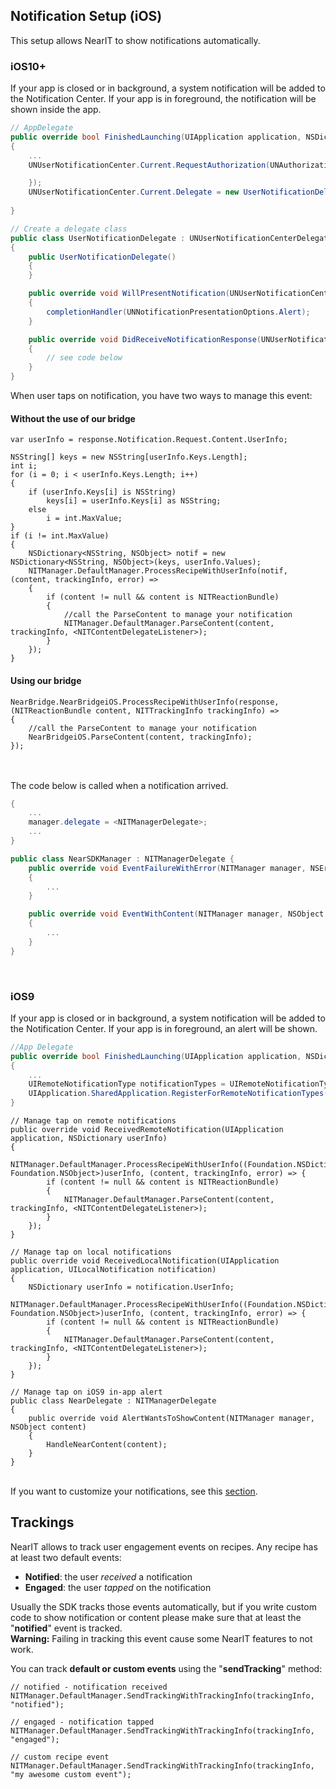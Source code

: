 ## Notification Setup (iOS)

This setup allows NearIT to show notifications automatically.<br>

### iOS10+
If your app is closed or in background, a system notification will be added to the Notification Center.
If your app is in foreground, the notification will be shown inside the app.

```csharp
// AppDelegate
public override bool FinishedLaunching(UIApplication application, NSDictionary launchOptions)
{
    ...
    UNUserNotificationCenter.Current.RequestAuthorization(UNAuthorizationOptions.Alert, (approved, err) => {

    });
    UNUserNotificationCenter.Current.Delegate = new UserNotificationDelegate();
 
}

// Create a delegate class
public class UserNotificationDelegate : UNUserNotificationCenterDelegate
{
    public UserNotificationDelegate()
    {
    }

    public override void WillPresentNotification(UNUserNotificationCenter center, UNNotification notification, Action<UNNotificationPresentationOptions> completionHandler)
    {
        completionHandler(UNNotificationPresentationOptions.Alert);
    }

    public override void DidReceiveNotificationResponse(UNUserNotificationCenter center, UNNotificationResponse response, Action completionHandler)
    {
        // see code below
    }
}
```
When user taps on notification, you have two ways to manage this event:
#### Without the use of our bridge
```
var userInfo = response.Notification.Request.Content.UserInfo;

NSString[] keys = new NSString[userInfo.Keys.Length];
int i;
for (i = 0; i < userInfo.Keys.Length; i++)
{
    if (userInfo.Keys[i] is NSString)
        keys[i] = userInfo.Keys[i] as NSString;
    else
        i = int.MaxValue;
}
if (i != int.MaxValue)
{
    NSDictionary<NSString, NSObject> notif = new NSDictionary<NSString, NSObject>(keys, userInfo.Values);
    NITManager.DefaultManager.ProcessRecipeWithUserInfo(notif, (content, trackingInfo, error) =>
    {
        if (content != null && content is NITReactionBundle)
        {
            //call the ParseContent to manage your notification
            NITManager.DefaultManager.ParseContent(content, trackingInfo, <NITContentDelegateListener>);
        }
    });
}
```
#### Using our bridge
```
NearBridge.NearBridgeiOS.ProcessRecipeWithUserInfo(response, (NITReactionBundle content, NITTrackingInfo trackingInfo) =>
{
    //call the ParseContent to manage your notification
    NearBridgeiOS.ParseContent(content, trackingInfo);
});

```
<br><br>
The code below is called when a notification arrived.

```csharp
{
    ...
    manager.delegate = <NITManagerDelegate>;
    ...
}

public class NearSDKManager : NITManagerDelegate {
    public override void EventFailureWithError(NITManager manager, NSError error)
    {
        ...
    }

    public override void EventWithContent(NITManager manager, NSObject content, NITTrackingInfo trackingInfo)
    {
        ...
    }
}
```

<br>

### iOS9
If your app is closed or in background, a system notification will be added to the Notification Center.
If your app is in foreground, an alert will be shown.

```csharp
//App Delegate
public override bool FinishedLaunching(UIApplication application, NSDictionary launchOptions)
{
    ...
    UIRemoteNotificationType notificationTypes = UIRemoteNotificationType.Alert | UIRemoteNotificationType.Badge | UIRemoteNotificationType.Sound;
    UIApplication.SharedApplication.RegisterForRemoteNotificationTypes(notificationTypes);
}  

```

```
// Manage tap on remote notifications
public override void ReceivedRemoteNotification(UIApplication application, NSDictionary userInfo)
{
    NITManager.DefaultManager.ProcessRecipeWithUserInfo((Foundation.NSDictionary<Foundation.NSString, Foundation.NSObject>)userInfo, (content, trackingInfo, error) => {
        if (content != null && content is NITReactionBundle)
        {
            NITManager.DefaultManager.ParseContent(content, trackingInfo, <NITContentDelegateListener>);
        }
    });
}

// Manage tap on local notifications
public override void ReceivedLocalNotification(UIApplication application, UILocalNotification notification)
{
    NSDictionary userInfo = notification.UserInfo;
    NITManager.DefaultManager.ProcessRecipeWithUserInfo((Foundation.NSDictionary<Foundation.NSString, Foundation.NSObject>)userInfo, (content, trackingInfo, error) => {
        if (content != null && content is NITReactionBundle)
        {
            NITManager.DefaultManager.ParseContent(content, trackingInfo, <NITContentDelegateListener>);
        }
    });
}

// Manage tap on iOS9 in-app alert
public class NearDelegate : NITManagerDelegate
{
    public override void AlertWantsToShowContent(NITManager manager, NSObject content)
    {
        HandleNearContent(content);
    }
}
```


<br>If you want to customize your notifications, see this [section](../customize-notifications.md).

## Trackings
NearIT allows to track user engagement events on recipes. Any recipe has at least two default events:

  - **Notified**: the user *received* a notification
  - **Engaged**: the user *tapped* on the notification
  
Usually the SDK tracks those events automatically, but if you write custom code to show notification or content please make sure that at least the "**notified**" event is tracked.
<br>**Warning:** Failing in tracking this event cause some NearIT features to not work.


You can track **default or custom events** using the "**sendTracking**" method:

```
// notified - notification received
NITManager.DefaultManager.SendTrackingWithTrackingInfo(trackingInfo, "notified");

// engaged - notification tapped
NITManager.DefaultManager.SendTrackingWithTrackingInfo(trackingInfo, "engaged");

// custom recipe event
NITManager.DefaultManager.SendTrackingWithTrackingInfo(trackingInfo, "my awesome custom event");
```
